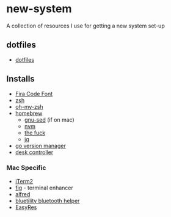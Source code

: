 # new-system
A collection of resources I use for getting a new system set-up

## dotfiles

* [dotfiles](https://github.com/mitch-keenan/dotfiles)

## Installs

* [Fira Code Font](https://github.com/tonsky/FiraCode)
* [zsh](https://github.com/ohmyzsh/ohmyzsh/wiki/Installing-ZSH#install-and-set-up-zsh-as-default)
* [oh-my-zsh](https://github.com/ohmyzsh/ohmyzsh#basic-installation)
* [homebrew](https://brew.sh/)
    * [gnu-sed](https://formulae.brew.sh/formula/gnu-sed) (if on mac)
    * [nvm](https://formulae.brew.sh/formula/nvm)
    * [the fuck](https://formulae.brew.sh/formula/thefuck)
    * [jq](https://formulae.brew.sh/formula/jq)
* [go version manager](https://github.com/moovweb/gvm)
* [desk controller](https://github.com/rhyst/idasen-controller)

### Mac Specific

* [iTerm2](https://iterm2.com/)
* [fig](https://fig.io/) - terminal enhancer
* [alfred](https://www.alfredapp.com/)
* [bluetility bluetooth helper](https://github.com/jnross/Bluetility)
* [EasyRes](https://apps.apple.com/us/app/easyres/id688211836?mt=12)
